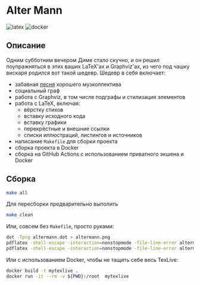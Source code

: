 # Alter Mann

![latex](https://github.com/at8eqeq3/altermann/actions/workflows/latex.yml/badge.svg)
![docker](https://github.com/at8eqeq3/altermann/actions/workflows/docker.yml/badge.svg)

## Описание

Одним субботним вечером Диме стало скучно, и он решил поупражняться в этих ваших LaTeX'ах и Graphviz'ах, из чего под чашку вискаря родился вот такой шедевр. Шедевр в себя включает:

* забавная [песня](https://music.yandex.ru/album/288035/track/2721518) хорошего музколлектива 
* социальный граф
* работа с Graphviz, в том числе подграфы и стилизация элементов
* работа с LaTeX, включая:
  * вёрстку стихов
  * вставку исходного кода
  * вставку графики
  * перекрёстные и внешние ссылки
  * списки иллюстраций, листингов и источников
* написание `Makefile` для сборки проекта
* сборка проекта в Docker
* сборка на GitHub Actions с использованием приватного экшена и Docker

## Сборка

~~~ bash
make all
~~~

Для пересборки предварительно выполить

~~~ bash
make clean
~~~

Или, совсем без `Makefile`, просто руками:

~~~ bash
dot -Tpng altermann.dot > altermann.png
pdflatex -shell-escape -interaction=nonstopmode -file-line-error altermann.tex
pdflatex -shell-escape -interaction=nonstopmode -file-line-error altermann.tex
~~~

Или с использованием Docker, чтобы не тащить себе весь TexLive:

~~~ bash
docker build -t mytexlive .
docker run -it --rm -v ${PWD}:/root  mytexlive
~~~